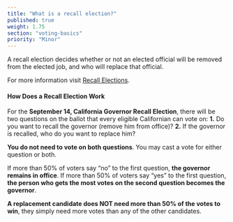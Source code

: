 ```yaml
---
title: "What is a recall election?"
published: true
weight: 1.75
section: "voting-basics"
priority: "Minor"
---
```

A recall election decides whether or not an elected official will be removed from the elected job, and who will replace that official.   

For more information visit [Recall Elections](https://www.sos.ca.gov/elections/recalls/current-recall-efforts/newsom-recall-faqs). 
#### How Does a Recall Election Work  

For the **September 14, California Governor Recall Election**, there will be two questions on the ballot that every eligible Californian can vote on: 
**1.** Do you want to recall the governor (remove him from office)?
**2.** If the governor is recalled, who do you want to replace him?

**You do not need to vote on both questions**. You may cast a vote for either question or both.

If more than 50% of voters say “no” to the first question, **the governor remains in office**. If more than 50% of voters say “yes” to the first question, **the person who gets the most votes on the second question becomes the governor**. 

**A replacement candidate does NOT need more than 50% of the votes to win**, they simply need more votes than any of the other candidates.

